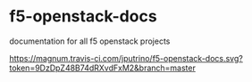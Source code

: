 # f5-openstack-docs
documentation for all f5 openstack projects

https://magnum.travis-ci.com/jputrino/f5-openstack-docs.svg?token=9DzDpZ48B74dRXvdFxM2&branch=master
